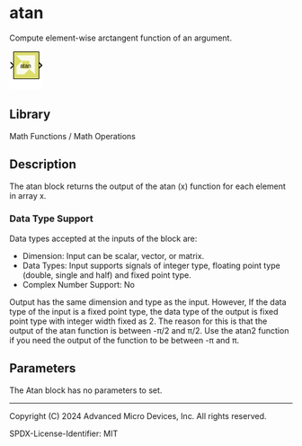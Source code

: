 # atan

Compute element-wise arctangent function of an argument.

![](./Images/block.png)

## Library

Math Functions / Math Operations

## Description

The atan block returns the output of the atan (x) function for each
element in array x.

### Data Type Support

Data types accepted at the inputs of the block are:

- Dimension: Input can be scalar, vector, or matrix.
- Data Types: Input supports signals of integer type, floating point
  type (double, single and half) and fixed point type.
- Complex Number Support: No

Output has the same dimension and type as the input. However, If the
data type of the input is a fixed point type, the data type of the
output is fixed point type with integer width fixed as 2. The reason for
this is that the output of the atan function is between -π/2 and π/2.
Use the atan2 function if you need the output of the function to be
between -π and π.

## Parameters

The Atan block has no parameters to set.


--------------
Copyright (C) 2024 Advanced Micro Devices, Inc.
All rights reserved.

SPDX-License-Identifier: MIT
